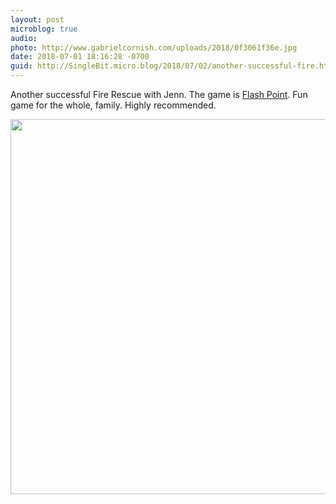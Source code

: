 ```yaml
---
layout: post
microblog: true
audio: 
photo: http://www.gabrielcornish.com/uploads/2018/0f3061f36e.jpg
date: 2018-07-01 18:16:28 -0700
guid: http://SingleBit.micro.blog/2018/07/02/another-successful-fire.html
---
```

Another successful Fire Rescue with Jenn. The game is [Flash Point](https://boardgamegeek.com/boardgame/100901/flash-point-fire-rescue). Fun game for the whole, family. Highly recommended. 

<img src="http://www.gabrielcornish.com/uploads/2018/0f3061f36e.jpg" width="600" height="600" />

